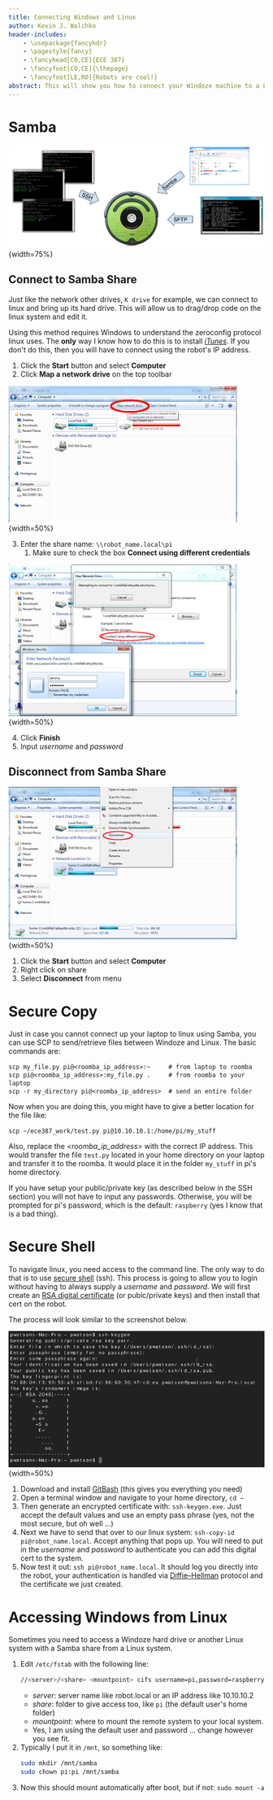 ```yaml
---
title: Connecting Windows and Linux
author: Kevin J. Walchko
header-includes:
    - \usepackage{fancyhdr}
    - \pagestyle{fancy}
    - \fancyhead[CO,CE]{ECE 387}
    - \fancyfoot[CO,CE]{\thepage}
    - \fancyfoot[LE,RO]{Robots are cool!}
abstract: This will show you how to connect your Windoze machine to a Linux/Unix system. You will need both file system access to edit files and command line access to run your python programs.
---
```


# Samba

![Different ways to connect to linux on the Roomba](pics/roomba_access.png){width=75%}

## Connect to Samba Share

Just like the network other drives, `K drive` for example, we can connect to
linux and bring up its hard drive. This will allow us to drag/drop code on
the linux system and edit it.

Using this method requires Windows to understand the zeroconfig protocol
linux uses. The **only** way I know how to do this is to install
[*iTunes*](https://www.apple.com/itunes/download/). If
you don't do this, then you will have to connect using the robot's IP address.

1. Click the **Start** button and select **Computer**
2. Click **Map a network drive** on the top toolbar

![Map the Drive](pics/mapDrive.png){width=50%}

3. Enter the share name: `\\robot_name.local\pi`
    1. Make sure to check the box **Connect using different credentials**

![Make sure to login with different credentials: username: pi, password: raspberry](pics/logOn.png){width=50%}

4. Click **Finish**
5. Input *username* and *password*

## Disconnect from Samba Share

![Disconnect the samba share](pics/disconnect.png){width=50%}

1. Click the **Start** button and select **Computer**
2. Right click on share
3. Select **Disconnect** from menu

# Secure Copy

Just in case you cannot connect up your laptop to linux using Samba, you can use
SCP to send/retrieve files between Windoze and Linux. The basic commands are:

    scp my_file.py pi@<roomba_ip_address>:~     # from laptop to roomba
    scp pi@<roomba_ip_address>:my_file.py .     # from roomba to your laptop
    scp -r my_directory pi@<roomba_ip_address>  # send an entire folder

Now when you are doing this, you might have to give a better location for the
file like:

    scp ~/ece387_work/test.py pi@10.10.10.1:/home/pi/my_stuff

Also, replace the *<roomba_ip_address>* with the correct IP address.
This would transfer the file `test.py` located in your home directory on your
laptop and transfer it to the roomba. It would place it in the folder `my_stuff`
in pi's home directory.

If you have setup your public/private key (as described below in the SSH section)
you will not have to input any passwords. Otherwise, you will be prompted for
pi's password, which is the default: `raspberry` (yes I know that is a bad thing).

# Secure Shell

To navigate linux, you need access to the command line. The only way to do that
is to use [secure shell](https://en.wikipedia.org/wiki/Secure_Shell) (ssh). This
process is going to allow you to login without
having to always supply a *username* and *password*. We will first create an
[RSA digital certificate](https://en.wikipedia.org/wiki/Public-key_cryptography)
(or pubic/private keys) and then install that cert on the robot.

The process will look similar to the screenshot below.

![Generate a public/private crypto key](pics/keygen.png){width=50%}

1. Download and install [GitBash](https://git-scm.com/downloads) (this gives you everything you need)
2. Open a terminal window and navigate to your home directory, `cd ~`
3. Then generate an encrypted certificate with: `ssh-keygen.exe`. Just accept
   the default values and use an empty pass phrase (yes, not the most secure, but oh well ...)
4. Next we have to send that over to our linux system: `ssh-copy-id pi@robot_name.local`.
   Accept anything that pops up. You will need to put in the *username* and *password*
   to authenticate you can add this digital cert to the system.
5. Now test it out: `ssh pi@robot_name.local`. It should log you directly into
   the robot, your authentication is handled via [Diffie–Hellman](https://en.wikipedia.org/wiki/Diffie%E2%80%93Hellman_key_exchange)
   protocol and the certificate we just created.

# Accessing Windows from Linux

Sometimes you need to access a Windoze hard drive or another Linux system with a  Samba share from a Linux system.

1. Edit `/etc/fstab` with the following line:
    ```bash
	//<server>/<share> <mountpoint> cifs username=pi,password=raspberry,defaults,users,auto 0 0
	```
    - *server*: server name like robot.local or an IP address like 10.10.10.2
    - *share*: folder to give access too, like `pi` (the default user's home folder)
    - *mountpoint*: where to mount the remote system to your local system.
    - Yes, I am using the default user and password ... change however you see fit.
1. Typically I put it in `/mnt`, so something like:
	```bash
	sudo mkdir /mnt/samba
	sudo chown pi:pi /mnt/samba      
	```
1. Now this should mount automatically after boot, but if not: `sudo mount -a`
